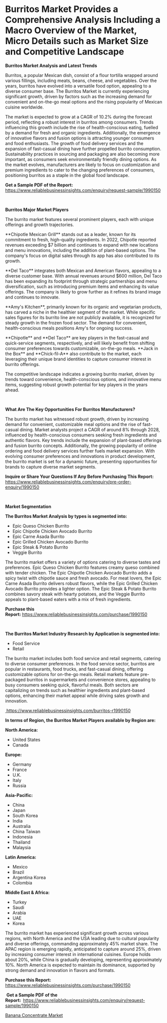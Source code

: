 <p><h1>Burritos Market Provides a Comprehensive Analysis Including a Macro Overview of the Market, Micro Details such as Market Size and Competitive Landscape</h1></p><p><strong>Burritos Market Analysis and Latest Trends</strong></p>
<p><p>Burritos, a popular Mexican dish, consist of a flour tortilla wrapped around various fillings, including meats, beans, cheese, and vegetables. Over the years, burritos have evolved into a versatile food option, appealing to a diverse consumer base. The Burritos Market is currently experiencing significant growth, driven by factors such as the increasing demand for convenient and on-the-go meal options and the rising popularity of Mexican cuisine worldwide.</p><p>The market is expected to grow at a CAGR of 10.2% during the forecast period, reflecting a robust interest in burritos among consumers. Trends influencing this growth include the rise of health-conscious eating, fuelled by a demand for fresh and organic ingredients. Additionally, the emergence of innovative flavors and fusion options is attracting younger consumers and food enthusiasts. The growth of food delivery services and the expansion of fast-casual dining have further propelled burrito consumption. Sustainability practices in sourcing and packaging are also becoming more important, as consumers seek environmentally friendly dining options. As the market evolves, manufacturers are likely to focus on customization and premium ingredients to cater to the changing preferences of consumers, positioning burritos as a staple in the global food landscape.</p></p>
<p><strong>Get a Sample PDF of the Report:&nbsp;</strong> <a href="https://www.reliablebusinessinsights.com/enquiry/request-sample/1990150?utm_campaign=1996&utm_medium=2&utm_source=Github&utm_content=ia&utm_term=14022025&utm_id=burritos">https://www.reliablebusinessinsights.com/enquiry/request-sample/1990150</a></p>
<p>&nbsp;</p>
<p><strong>Burritos Major Market Players</strong></p>
<p><p>The burrito market features several prominent players, each with unique offerings and growth trajectories. </p><p>**Chipotle Mexican Grill** stands out as a leader, known for its commitment to fresh, high-quality ingredients. In 2022, Chipotle reported revenues exceeding $7 billion and continues to expand with new locations and menu innovations, including the addition of plant-based options. The company's focus on digital sales through its app has also contributed to its growth.</p><p>**Del Taco** integrates both Mexican and American flavors, appealing to a diverse customer base. With annual revenues around $600 million, Del Taco has been expanding its footprint through strategic partnerships and menu diversification, such as introducing premium items and enhancing its value offerings. The company is likely to grow further as it refines its brand image and continues to innovate.</p><p>**Amy's Kitchen**, primarily known for its organic and vegetarian products, has carved a niche in the healthier segment of the market. While specific sales figures for its burrito line are not publicly available, it is recognized for steady growth in the frozen food sector. The demand for convenient, health-conscious meals positions Amy's for ongoing success.</p><p>**Chipotle** and **Del Taco** are key players in the fast-casual and quick-service segments, respectively, and will likely benefit from shifting consumer preferences towards customizable, on-the-go meals. **Jack in the Box** and **Chick-fil-A** also contribute to the market, each leveraging their unique brand identities to capture consumer interest in burrito offerings.</p><p>The competitive landscape indicates a growing burrito market, driven by trends toward convenience, health-conscious options, and innovative menu items, suggesting robust growth potential for key players in the years ahead.</p></p>
<p>&nbsp;</p>
<p><strong>What Are The Key Opportunities For Burritos Manufacturers?</strong></p>
<p><p>The burrito market has witnessed robust growth, driven by increasing demand for convenient, customizable meal options and the rise of fast-casual dining. Market analysts project a CAGR of around 8% through 2028, influenced by health-conscious consumers seeking fresh ingredients and authentic flavors. Key trends include the expansion of plant-based offerings and fusion burrito concepts. Additionally, the growing popularity of online ordering and food delivery services further fuels market expansion. With evolving consumer preferences and innovations in product development, the burrito market is set for a dynamic future, presenting opportunities for brands to capture diverse market segments.</p></p>
<p><strong>Inquire or Share Your Questions If Any Before Purchasing This Report:</strong> <a href="https://www.reliablebusinessinsights.com/enquiry/pre-order-enquiry/1990150?utm_campaign=1996&utm_medium=2&utm_source=Github&utm_content=ia&utm_term=14022025&utm_id=burritos">https://www.reliablebusinessinsights.com/enquiry/pre-order-enquiry/1990150</a></p>
<p>&nbsp;</p>
<p><strong>Market Segmentation</strong></p>
<p><strong>The Burritos Market Analysis by types is segmented into:</strong></p>
<p><ul><li>Epic Queso Chicken Burrito</li><li>Epic Chipotle Chicken Avocado Burrito</li><li>Epic Carne Asada Burrito</li><li>Epic Grilled Chicken Avocado Burrito</li><li>Epic Steak & Potato Burrito</li><li>Veggie Burrito</li></ul></p>
<p><p>The burrito market offers a variety of options catering to diverse tastes and preferences. Epic Queso Chicken Burrito features creamy queso combined with tender chicken. The Epic Chipotle Chicken Avocado Burrito adds a spicy twist with chipotle sauce and fresh avocado. For meat lovers, the Epic Carne Asada Burrito delivers robust flavors, while the Epic Grilled Chicken Avocado Burrito provides a lighter option. The Epic Steak & Potato Burrito combines savory steak with hearty potatoes, and the Veggie Burrito appeals to plant-based eaters with a mix of fresh ingredients.</p></p>
<p><strong>Purchase this Report:&nbsp;</strong><a href="https://www.reliablebusinessinsights.com/purchase/1990150?utm_campaign=1996&utm_medium=2&utm_source=Github&utm_content=ia&utm_term=14022025&utm_id=burritos">https://www.reliablebusinessinsights.com/purchase/1990150</a></p>
<p>&nbsp;</p>
<p><strong>The Burritos Market Industry Research by Application is segmented into:</strong></p>
<p><ul><li>Food Service</li><li>Retail</li></ul></p>
<p><p>The burrito market includes both food service and retail segments, catering to diverse consumer preferences. In the food service sector, burritos are popular in restaurants, food trucks, and fast-casual dining, offering customizable options for on-the-go meals. Retail markets feature pre-packaged burritos in supermarkets and convenience stores, appealing to busy consumers seeking quick, flavorful meals. Both sectors are capitalizing on trends such as healthier ingredients and plant-based options, enhancing their market appeal while driving sales growth and innovation.</p></p>
<p><a href="https://www.reliablebusinessinsights.com/burritos-r1990150?utm_campaign=1996&utm_medium=2&utm_source=Github&utm_content=ia&utm_term=14022025&utm_id=burritos">&nbsp;https://www.reliablebusinessinsights.com/burritos-r1990150</a></p>
<p><strong>In terms of Region, the Burritos Market Players available by Region are:</strong></p>
<p>
    <p> <strong> North America: </strong>
        <ul>
            <li>United States</li>
            <li>Canada</li>
        </ul>
        </p> 
    <p> <strong> Europe: </strong>
        <ul>
            <li>Germany</li>
            <li>France</li>
            <li>U.K.</li>
            <li>Italy</li>
            <li>Russia</li>
        </ul>
        </p> 
    <p> <strong> Asia-Pacific: </strong>
        <ul>
            <li>China</li>
            <li>Japan</li>
            <li>South Korea</li>
            <li>India</li>
            <li>Australia</li>
            <li>China Taiwan</li>
            <li>Indonesia</li>
            <li>Thailand</li>
            <li>Malaysia</li>
        </ul>
        </p> 
    <p> <strong> Latin America: </strong>
        <ul>
            <li>Mexico</li>
            <li>Brazil</li>
            <li>Argentina Korea</li>
            <li>Colombia</li>
        </ul>
        </p> 
    <p> <strong> Middle East & Africa: </strong>
        <ul>
            <li>Turkey</li>
            <li>Saudi</li>
            <li>Arabia</li>
            <li>UAE</li>
            <li>Korea</li>
        </ul>
    </p>
    </p>
<p><p>The burrito market has experienced significant growth across various regions, with North America and the USA leading due to cultural popularity and diverse offerings, commanding approximately 45% market share. The APAC region is emerging rapidly, anticipated to capture around 25%, driven by increasing consumer interest in international cuisines. Europe holds about 20%, while China is gradually developing, representing approximately 10%. North America is expected to maintain its dominance, supported by strong demand and innovation in flavors and formats.</p></p>
<p><strong>Purchase this Report: </strong><a href="https://www.reliablebusinessinsights.com/purchase/1990150?utm_campaign=1996&utm_medium=2&utm_source=Github&utm_content=ia&utm_term=14022025&utm_id=burritos">https://www.reliablebusinessinsights.com/purchase/1990150</a></p>
<p>&nbsp;<strong>Get a Sample PDF of the Report:&nbsp;&nbsp;</strong><a href="https://www.reliablebusinessinsights.com/enquiry/request-sample/1990150?utm_campaign=1996&utm_medium=2&utm_source=Github&utm_content=ia&utm_term=14022025&utm_id=burritos">https://www.reliablebusinessinsights.com/enquiry/request-sample/1990150</a></p>
<p><strong></strong></p>
<p><p><a href="https://github.com/OlenFleming68/Market-Research-Report-List-1/blob/main/banana-concentrate-market.md?utm_campaign=1996&utm_medium=2&utm_source=Github&utm_content=ia&utm_term=14022025&utm_id=burritos">Banana Concentrate Market</a></p></p>